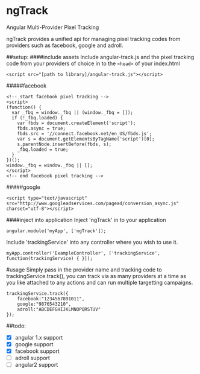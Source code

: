 # ngTrack
Angular Multi-Provider Pixel Tracking

ngTrack provides a unified api for managing pixel tracking codes from providers such as facebook, google and adroll.

##setup:
####include assets
Include angular-track.js and the pixel tracking code from your providers of choice in to the `<head>` of your index.html

```
<script src="[path to library]/angular-track.js"></script>
```

#####facebook
```
<!-- start facebook pixel tracking -->
<script>
(function() {
  var _fbq = window._fbq || (window._fbq = []);
  if (!_fbq.loaded) {
    var fbds = document.createElement('script');
    fbds.async = true;
    fbds.src = '//connect.facebook.net/en_US/fbds.js';
    var s = document.getElementsByTagName('script')[0];
    s.parentNode.insertBefore(fbds, s);
    _fbq.loaded = true;
  }
})();
window._fbq = window._fbq || [];
</script>
<!-- end facebook pixel tracking -->
 ```

#####google
```
<script type="text/javascript" src="http://www.googleadservices.com/pagead/conversion_async.js" charset="utf-8"></script>
```

####inject into application
Inject 'ngTrack' in to your application
```
angular.module('myApp', ['ngTrack']);
```  

Include 'trackingService' into any controller where you wish to use it.
```
myApp.controller('ExampleController', ['trackingService', function(trackingService) { }]);
```


#usage
Simply pass in the provider name and tracking code to trackingService.track(), you can track via as many providers at a time as you like attached to any actions and can run multiple targetting campaigns.
```
trackingService.track({
    facebook:"1234567891011",
    google:"9876543210",
    adroll:"ABCDEFGHIJKLMNOPQRSTUV"
});
```

##todo:
- [x] angular 1.x support
- [x] google support
- [x] facebook support
- [ ] adroll support
- [ ] angular2 support
